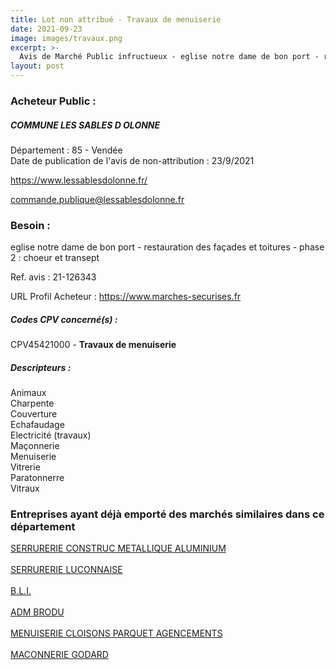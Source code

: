 ```yaml
---
title: Lot non attribué - Travaux de menuiserie
date: 2021-09-23
image: images/travaux.png
excerpt: >-
  Avis de Marché Public infructueux - eglise notre dame de bon port - restauration des façades et toitures - phase 2 : choeur et transept
layout: post
---
```


### Acheteur Public :
##### COMMUNE LES SABLES D OLONNE
Département : 85 - Vendée<br/>
Date de publication de l'avis de non-attribution : 23/9/2021


https://www.lessablesdolonne.fr/

commande.publique@lessablesdolonne.fr


### Besoin :

eglise notre dame de bon port - restauration des façades et toitures - phase 2 : choeur et transept

Ref. avis : 21-126343

URL Profil Acheteur : https://www.marches-securises.fr

##### Codes CPV concerné(s) :
CPV45421000 - **Travaux de menuiserie** <br/>

##### Descripteurs :
Animaux <br/>
Charpente <br/>
Couverture <br/>
Echafaudage <br/>
Electricité (travaux) <br/>
Maçonnerie <br/>
Menuiserie <br/>
Vitrerie <br/>
Paratonnerre <br/>
Vitraux <br/>

### Entreprises ayant déjà emporté des marchés similaires dans ce département
<a href="/entreprise-546/siren-320153299">SERRURERIE CONSTRUC METALLIQUE ALUMINIUM</a><br/><br/>
<a href="/entreprise-547/siren-331706671">SERRURERIE LUCONNAISE</a><br/><br/>
<a href="/entreprise-552/siren-381865229">B.L.I.</a><br/><br/>
<a href="/entreprise-556/siren-403912686">ADM BRODU</a><br/><br/>
<a href="/entreprise-572/siren-537496697">MENUISERIE CLOISONS PARQUET AGENCEMENTS</a><br/><br/>
<a href="/entreprise-574/siren-753140201">MACONNERIE GODARD</a><br/><br/>
